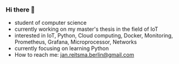 ### Hi there 👋

* student of computer science
* currently working on my master's thesis in the field of IoT
* interested in IoT, Python, Cloud computing, Docker, Monitoring, Prometheus, Grafana, Microprocessor, Networks
* currently focusing on learning Python
* How to reach me: jan.reitsma.berlin@gmail.com

